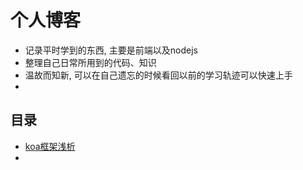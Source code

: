 # 个人博客

  - 记录平时学到的东西, 主要是前端以及nodejs
  - 整理自己日常所用到的代码、知识
  - 温故而知新, 可以在自己遗忘的时候看回以前的学习轨迹可以快速上手
  - 





## 目录
  - [koa框架浅析](https://github.com/lamwaiben/lamwaiben.github.io/tree/master/framework/koa/README.md)
  -